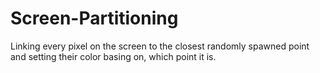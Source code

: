 # Screen-Partitioning
Linking every pixel on the screen to the closest randomly spawned point and setting their color basing on, which point it is.
